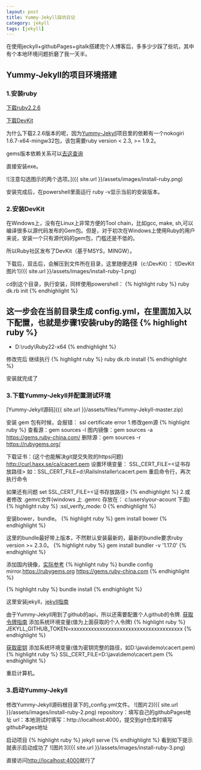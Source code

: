 ```yaml
---
layout: post
title: Yummy-Jekyll踩坑日记
category: jekyll 
tags: [jekyll]
---
```


在使用jeckyll+githubPages+gitalk搭建完个人博客后，多多少少踩了些坑，其中有个本地环境问题折磨了我一天半。

## Yummy-Jekyll的项目环境搭建

### 1.安装ruby

[下载ruby2.2.6](https://dl.bintray.com/oneclick/rubyinstaller/rubyinstaller-2.2.6-x64.exe)

[下载DevKit](https://dl.bintray.com/oneclick/rubyinstaller/DevKit-mingw64-64-4.7.2-20130224-1432-sfx.exe)

为什么下载2.2.6版本的呢，因为[Yummy-Jekyll](https://github.com/DONGChuan/Yummy-Jekyll)项目里的依赖有一个nokogiri 1.6.7-x64-mingw32包，该包需要ruby version < 2.3, >= 1.9.2。

gems版本依赖关系可以[去这查询](https://rubygems.org)

直接安装exe。

![注意勾选图示的两个选项。]({{ site.url }}/assets/images/install-ruby.png)

安装完成后，在powershell里面运行 ruby -v显示当前的安装版本。

### 2.安装DevKit

在Windows上，没有在Linux上非常方便的Tool chain，比如gcc, make, sh,可以编译很多以源代码发布的Gem包。但是，对于初次在Windows上使用Ruby的用户来说，安装一个只有源代码的gem包，门槛还是不低的。

所以Ruby社区发布了DevKit（基于MSYS，MINGW）。

下载后，双击后，会解压到文件所在目录，这里随便选择（c:\DevKit）：
![DevKit图片1]({{ site.url }}/assets/images/install-ruby-1.png)

cd到这个目录，执行安装，同样使用powershell：
{% highlight ruby %}
ruby dk.rb init
{% endhighlight %}

这一步会在当前目录生成 config.yml，在里面加入以下配置，也就是步骤1安装ruby的路径
{% highlight ruby %}
---
 - D:\rudy\Ruby22-x64
 {% endhighlight %}


 修改完后 继续执行
{% highlight ruby %}
 ruby dk.rb install
{% endhighlight %}

安装就完成了

### 3.下载Yummy-Jekyll并配置测试环境

[Yummy-Jekyll源码]({{ site.url }}/assets/files/Yummy-Jekyll-master.zip)

安装 gem 包有时候，会报错： ssl certificate error
1.修改gem源
{% highlight ruby %}
查看源：gem sources -l 
图内镜像：gem sources -a https://gems.ruby-china.com/
删除源：gem sources -r https://rubygems.org/ 

下载证书：(这个也能解决git提交失败的https问题)
http://curl.haxx.se/ca/cacert.pem
设置环境变量：
SSL_CERT_FILE=<证书存放路径>
如：SSL_CERT_FILE=d:\RailsInstaller\cacert.pem
重启命令行，再次执行命令

如果还有问题
set SSL_CERT_FILE=<证书存放路径>
{% endhighlight %}
2.或者修改 .gemrc文件(windows 上 .gemrc 存放在： c:\users\your-acount 下面)
{% highlight ruby %}
:ssl_verify_mode: 0
{% endhighlight %}

安装bower，bundle。
{% highlight ruby %}
gem install bower
{% endhighlight %}

这里的bundle最好带上版本，不然默认安装最新的，最新的bundle要求ruby version >= 2.3.0。
{% highlight ruby %}
gem install bundler -v '1.17.0'
{% endhighlight %}

添加国内镜像，[实际参考](https://gems.ruby-china.com/)
{% highlight ruby %}
bundle config mirror.https://rubygems.org https://gems.ruby-china.com
{% endhighlight %}

{% highlight ruby %}
bundle install
{% endhighlight %}


这里安装jekyll，[jekyll指南](http://jekyllcn.com/docs/home/)

由于Yummy-Jekyll用到了github的api，所以还需要配置个人github的令牌.
[获取令牌指南](https://help.github.com/en/articles/creating-a-personal-access-token-for-the-command-line)
添加系统环境变量(值为上面获取的个人令牌)
{% highlight ruby %}
JEKYLL_GITHUB_TOKEN=xxxxxxxxxxxxxxxxxxxxxxxxxxxxxxxxxxxxxxx
{% endhighlight %}

[获取密钥](https://curl.haxx.se/ca/cacert.pem)
添加系统环境变量(值为密钥完整的路径，如D:\java\demo\cacert.pem)
{% highlight ruby %}
SSL_CERT_FILE=D:\java\demo\cacert.pem
{% endhighlight %}

重启计算机。

### 3.启动Yummy-Jekyll
修改Yummy-Jekyll源码根目录下的_config.yml文件。
![图片2]({{ site.url }}/assets/images/install-ruby-2.png)
repository：填写自己的githubPages地址
url：本地测试时填写：http://localhost:4000，提交到git仓库时填写githubPages地址

启动项目
{% highlight ruby %}
jekyll serve
{% endhighlight %}
看到如下提示就表示启动成功了
![图片3]({{ site.url }}/assets/images/install-ruby-3.png)

直接访问[http://localhost:4000](http://localhost:4000)就行了

<div id="gitalk-container-yummy-jekyll-ckrj"></div>

<script>
  $(document).ready(function() {
    window.initYummyJekyllCKRJComment();
  })
</script>
